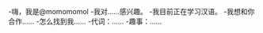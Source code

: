 -嗨，我是@momomomol
-我对……感兴趣。
-我目前正在学习汉语。
-我想和你合作……
-怎么找到我……
-代词：……
-趣事：……

<!---
momomomomol/momomomomol是一个特殊的存储库，因为它的'README. Mdmayom（这个文件）出现在您的GitHub配置文件中。
您可以单击预览链接查看更改。
--->
